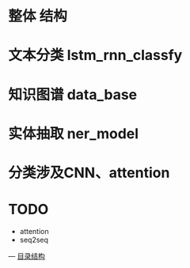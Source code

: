 # 整体 结构

# 文本分类 lstm_rnn_classfy
# 知识图谱 data_base
# 实体抽取 ner_model

# 分类涉及CNN、attention

# TODO
- attention
- seq2seq

— [目录结构](tree_project.MD)
